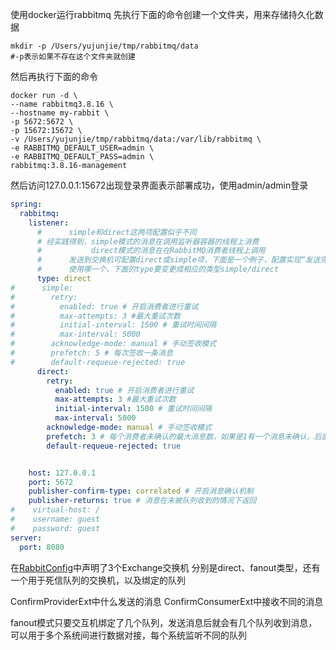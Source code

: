 
使用docker运行rabbitmq
先执行下面的命令创建一个文件夹，用来存储持久化数据
```shell
mkdir -p /Users/yujunjie/tmp/rabbitmq/data
#-p表示如果不存在这个文件夹就创建
```
然后再执行下面的命令
```docker
docker run -d \
--name rabbitmq3.8.16 \
--hostname my-rabbit \
-p 5672:5672 \
-p 15672:15672 \
-v /Users/yujunjie/tmp/rabbitmq/data:/var/lib/rabbitmq \
-e RABBITMQ_DEFAULT_USER=admin \
-e RABBITMQ_DEFAULT_PASS=admin \
rabbitmq:3.8.16-management
```
然后访问127.0.0.1:15672出现登录界面表示部署成功，使用admin/admin登录

```yaml
spring:
  rabbitmq:
    listener:
      #      simple和direct这两项配置似乎不同
      # 经实践得到，simple模式的消息在调用监听器容器的线程上消费
      #           direct模式的消息在在RabbitMQ消费者线程上调用
      #      发送到交换机可配置direct或simple项，下面是一个例子，配置实现“发送完毕需要手动确认”
      #      使用哪一个，下面的type要变更成相应的类型simple/direct
      type: direct
#      simple:
#        retry:
#          enabled: true # 开启消费者进行重试
#          max-attempts: 3 #最大重试次数
#          initial-interval: 1500 # 重试时间间隔
#          max-interval: 5000
#        acknowledge-mode: manual # 手动签收模式
#        prefetch: 5 # 每次签收一条消息
#        default-requeue-rejected: true
      direct:
        retry:
          enabled: true # 开启消费者进行重试
          max-attempts: 3 #最大重试次数
          initial-interval: 1500 # 重试时间间隔
          max-interval: 5000
        acknowledge-mode: manual # 手动签收模式
        prefetch: 3 # 每个消费者未确认的最大消息数，如果是1有一个消息未确认，后面的消息就不会再继续消费，如果是3则表示未确认消息数量在未达到3之前可以继续消费
        default-requeue-rejected: true


    host: 127.0.0.1
    port: 5672
    publisher-confirm-type: correlated # 开启消息确认机制
    publisher-returns: true # 消息在未被队列收到的情况下返回
#    virtual-host: /
#    username: guest
#    password: guest
server:
  port: 8080
```

在[RabbitConfig](com.test.rabbit.config.RabbitConfig)中声明了3个Exchange交换机
分别是direct、fanout类型，还有一个用于死信队列的交换机，以及绑定的队列

ConfirmProviderExt中什么发送的消息
ConfirmConsumerExt中接收不同的消息

fanout模式只要交互机绑定了几个队列，发送消息后就会有几个队列收到消息，可以用于多个系统间进行数据对接，每个系统监听不同的队列




